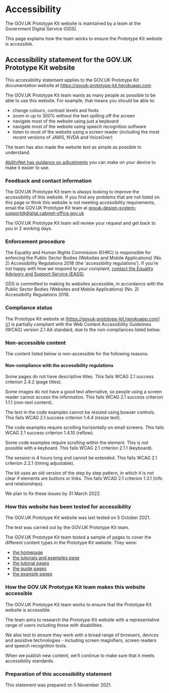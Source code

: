 # Accessibility

The GOV.UK Prototype Kit website is maintained by a team at the Government Digital Service (GDS).

This page explains how the team works to ensure the Prototype Kit website is accessible.

## Accessibility statement for the GOV.UK Prototype Kit website

This accessibility statement applies to the GOV.UK Prototype Kit documentation website at https://govuk-prototype-kit.herokuapp.com

The GOV.UK Prototype Kit team wants as many people as possible to be able to use this website. For example, that means you should be able to:

- change colours, contrast levels and fonts
- zoom in up to 300% without the text spilling off the screen
- navigate most of the website using just a keyboard
- navigate most of the website using speech recognition software
- listen to most of the website using a screen reader (including the most recent versions of JAWS, NVDA and VoiceOver)

The team has also made the website text as simple as possible to understand.

[AbilityNet has guidance on adjustments](https://mcmw.abilitynet.org.uk/) you can make on your device to make it easier to use.

### Feedback and contact information

The GOV.UK Prototype Kit team is always looking to improve the accessibility of this website. If you find any problems that are not listed on this page or think this website is not meeting accessibility requirements, email the GOV.UK Prototype Kit team at govuk-design-system-support@digital.cabinet-office.gov.uk

The GOV.UK Prototype Kit team will review your request and get back to you in 2 working days.

### Enforcement procedure

The Equality and Human Rights Commission (EHRC) is responsible for enforcing the Public Sector Bodies (Websites and Mobile Applications) (No. 2) Accessibility Regulations 2018 (the ‘accessibility regulations’). If you’re not happy with how we respond to your complaint, [contact the Equality Advisory and Support Service (EASS)](https://www.equalityadvisoryservice.com/).

GDS is committed to making its websites accessible, in accordance with the Public Sector Bodies (Websites and Mobile Applications) (No. 2) Accessibility Regulations 2018.

### Compliance status

The Prototype Kit website at [https://govuk-prototype-kit.herokuapp.com](/) is partially compliant with the Web Content Accessibility Guidelines (WCAG) version 2.1 AA standard, due to the non-compliances listed below.

### Non-accessible content

The content listed below is non-accessible for the following reasons.

#### Non-compliance with the accessibility regulations

Some pages do not have descriptive titles. This fails WCAG 2.1 success criterion 2.4.2 (page titles). 

Some images do not have a good text alternative, so people using a screen reader cannot access the information. This fails WCAG 2.1 success criterion 1.1.1 (non-text content).

The text in the code examples cannot be resized using bowser controls. This fails WCAG 2.1 success criterion 1.4.4 (resize text).

The code examples require scrolling horizontally on small screens. This fails WCAG 2.1 success criterion 1.4.10 (reflow).

Some code examples require scrolling within the element. This is not possible with a keyboard. This fails WCAG 2.1 criterion 2.1.1 (keyboard).

The session is 4 hours long and cannot be extended. This fails WCAG 2.1 criterion 2.2.1 (timing adjustable).

The kit uses an old version of the step by step pattern, in which it is not clear if elements are buttons or links. This fails WCAG 2.1 criterion 1.3.1 (info and relationships).

We plan to fix these issues by 31 March 2022.

### How this website has been tested for accessibility

The GOV.UK Prototype Kit website was last tested on 5 October 2021. 

The test was carried out by the GOV.UK Prototype Kit team.

The GOV.UK Prototype Kit team tested a sample of pages to cover the different content types in the Prototype Kit website. They were:

- [the homepage](/docs)
- [the tutorials and examples page](/docs/tutorials-and-examples)
- [the tutorial pages](/docs/make-first-prototype/start)
- [the guide pages](/docs/publishing-on-heroku)
- [the example pages](/docs/examples/pass-data)

### How the GOV.UK Prototype Kit team makes this website accessible

The GOV.UK Prototype Kit team works to ensure that the Prototype Kit website is accessible.

The team aims to research the Prototype Kit website with a representative range of users including those with disabilities.

We also test to ensure they work with a broad range of browsers, devices and assistive technologies - including screen magnifiers, screen readers and speech recognition tools.

When we publish new content, we’ll continue to make sure that it meets accessibility standards.


### Preparation of this accessibility statement

This statement was prepared on 5 November 2021.
